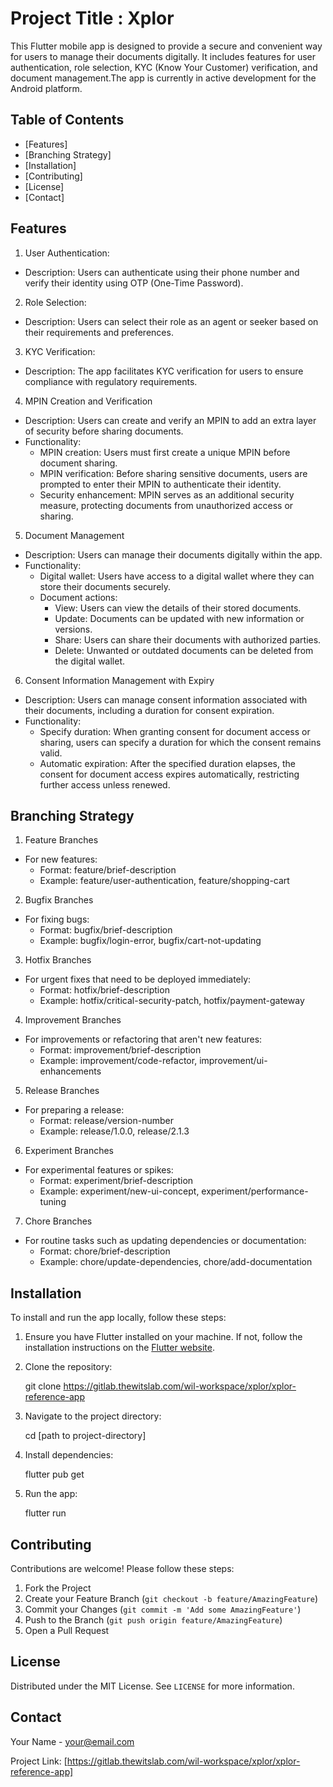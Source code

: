 # Project Title : Xplor

This Flutter mobile app is designed to provide a secure and convenient way for users to manage their documents digitally.
It includes features for user authentication, role selection, KYC (Know Your Customer) verification, and document management.The app is currently in active development for the Android platform.

## Table of Contents

- [Features]
- [Branching Strategy]
- [Installation]
- [Contributing]
- [License]
- [Contact]


## Features

1. User Authentication:

- Description: Users can authenticate using their phone number and verify their identity using OTP (One-Time Password).

2. Role Selection:
- Description: Users can select their role as an agent or seeker based on their requirements and preferences.

3. KYC Verification:
- Description: The app facilitates KYC verification for users to ensure compliance with regulatory requirements.

4. MPIN Creation and Verification
- Description: Users can create and verify an MPIN to add an extra layer of security before sharing documents.
- Functionality:
    - MPIN creation: Users must first create a unique MPIN before document sharing.
    - MPIN verification: Before sharing sensitive documents, users are prompted to enter their MPIN to authenticate their identity.
    - Security enhancement: MPIN serves as an additional security measure, protecting documents from unauthorized access or sharing.


5. Document Management
- Description: Users can manage their documents digitally within the app.
- Functionality:
    - Digital wallet: Users have access to a digital wallet where they can store their documents securely.
    - Document actions:
        - View: Users can view the details of their stored documents.
        - Update: Documents can be updated with new information or versions.
        - Share: Users can share their documents with authorized parties.
        - Delete: Unwanted or outdated documents can be deleted from the digital wallet.

6. Consent Information Management with Expiry
- Description: Users can manage consent information associated with their documents, including a duration for consent expiration.
- Functionality:
    - Specify duration: When granting consent for document access or sharing, users can specify a duration for which the consent remains valid.
    - Automatic expiration: After the specified duration elapses, the consent for document access expires automatically, restricting further access unless renewed.


## Branching Strategy

1. Feature Branches

- For new features:
   - Format: feature/brief-description
   - Example: feature/user-authentication, feature/shopping-cart
2. Bugfix Branches

- For fixing bugs:
   - Format: bugfix/brief-description
   - Example: bugfix/login-error, bugfix/cart-not-updating
3. Hotfix Branches

- For urgent fixes that need to be deployed immediately:
   - Format: hotfix/brief-description
   - Example: hotfix/critical-security-patch, hotfix/payment-gateway
4. Improvement Branches

- For improvements or refactoring that aren't new features:
   - Format: improvement/brief-description
   - Example: improvement/code-refactor, improvement/ui-enhancements
5. Release Branches

- For preparing a release:
   - Format: release/version-number
   - Example: release/1.0.0, release/2.1.3
6. Experiment Branches

- For experimental features or spikes:
   - Format: experiment/brief-description
   - Example: experiment/new-ui-concept, experiment/performance-tuning
7. Chore Branches
- For routine tasks such as updating dependencies or documentation:
   - Format: chore/brief-description
   - Example: chore/update-dependencies, chore/add-documentation


## Installation

To install and run the app locally, follow these steps:

1. Ensure you have Flutter installed on your machine. If not, follow the installation instructions on the [Flutter website](https://flutter.dev/docs/get-started/install).

2. Clone the repository:

   git clone <https://gitlab.thewitslab.com/wil-workspace/xplor/xplor-reference-app>

3. Navigate to the project directory:

   cd [path to project-directory]

4. Install dependencies:

   flutter pub get

5. Run the app:

   flutter run

## Contributing

Contributions are welcome! Please follow these steps:

1. Fork the Project
2. Create your Feature Branch (`git checkout -b feature/AmazingFeature`)
3. Commit your Changes (`git commit -m 'Add some AmazingFeature'`)
4. Push to the Branch (`git push origin feature/AmazingFeature`)
5. Open a Pull Request

## License

Distributed under the MIT License. See `LICENSE` for more information.

## Contact

Your Name - your@email.com

Project Link: [https://gitlab.thewitslab.com/wil-workspace/xplor/xplor-reference-app]
